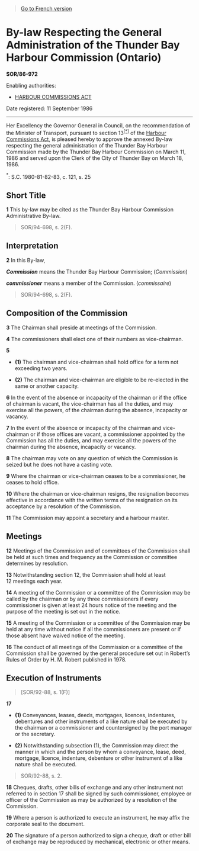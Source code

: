 > [Go to French version](/fr/Règlements/Décrets,%20ordonnances%20et%20règlements%20statutaires/86/972.md)

# By-law Respecting the General Administration of the Thunder Bay Harbour Commission (Ontario)

**SOR/86-972**

Enabling authorities: 
- [HARBOUR COMMISSIONS ACT](/en/Acts/Revised%20Statutes%20of%20Canada/H/H-1.md)

Date registered: 11 September 1986

----------

Her Excellency the Governor General in Council, on the recommendation of the Minister of Transport, pursuant to section 13<sup><a href='#fn_1e'>[*]</a></sup> of the [Harbour Commissions Act](/en/Acts/Revised%20Statutes%20of%20Canada/H/H-1.md), is pleased hereby to approve the annexed By-law respecting the general administration of the Thunder Bay Harbour Commission made by the Thunder Bay Harbour Commission on March 11, 1986 and served upon the Clerk of the City of Thunder Bay on March 18, 1986.

<a name='fn_1e'><sup>*</sup></a>: S.C. 1980-81-82-83, c. 121, s. 25<br />




## Short Title


**1** This by-law may be cited as the Thunder Bay Harbour Commission Administrative By-law.
> SOR/94-698, s. 2(F).





## Interpretation


**2** In this By-law,

***Commission*** means the Thunder Bay Harbour Commission; (*Commission*)

***commissioner*** means a member of the Commission. (*commissaire*)
> SOR/94-698, s. 2(F).





## Composition of the Commission


**3** The Chairman shall preside at meetings of the Commission.



**4** The commissioners shall elect one of their numbers as vice-chairman.



**5** 

- **(1)** The chairman and vice-chairman shall hold office for a term not exceeding two years.

- **(2)** The chairman and vice-chairman are eligible to be re-elected in the same or another capacity.



**6** In the event of the absence or incapacity of the chairman or if the office of chairman is vacant, the vice-chairman has all the duties, and may exercise all the powers, of the chairman during the absence, incapacity or vacancy.



**7** In the event of the absence or incapacity of the chairman and vice-chairman or if those offices are vacant, a commissioner appointed by the Commission has all the duties, and may exercise all the powers of the chairman during the absence, incapacity or vacancy.



**8** The chairman may vote on any question of which the Commission is seized but he does not have a casting vote.



**9** Where the chairman or vice-chairman ceases to be a commissioner, he ceases to hold office.



**10** Where the chairman or vice-chairman resigns, the resignation becomes effective in accordance with the written terms of the resignation on its acceptance by a resolution of the Commission.



**11** The Commission may appoint a secretary and a harbour master.




## Meetings


**12** Meetings of the Commission and of committees of the Commission shall be held at such times and frequency as the Commission or committee determines by resolution.



**13** Notwithstanding section 12, the Commission shall hold at least 12 meetings each year.



**14** A meeting of the Commission or a committee of the Commission may be called by the chairman or by any three commissioners if every commissioner is given at least 24 hours notice of the meeting and the purpose of the meeting is set out in the notice.



**15** A meeting of the Commission or a committee of the Commission may be held at any time without notice if all the commissioners are present or if those absent have waived notice of the meeting.



**16** The conduct of all meetings of the Commission or a committee of the Commission shall be governed by the general procedure set out in Robert’s Rules of Order by H. M. Robert published in 1978.




## Execution of Instruments
> [SOR/92-88, s. 1(F)]



**17** 

- **(1)** Conveyances, leases, deeds, mortgages, licences, indentures, debentures and other instruments of a like nature shall be executed by the chairman or a commissioner and countersigned by the port manager or the secretary.

- **(2)** Notwithstanding subsection (1), the Commission may direct the manner in which and the person by whom a conveyance, lease, deed, mortgage, licence, indenture, debenture or other instrument of a like nature shall be executed.
> SOR/92-88, s. 2.




**18** Cheques, drafts, other bills of exchange and any other instrument not referred to in section 17 shall be signed by such commissioner, employee or officer of the Commission as may be authorized by a resolution of the Commission.



**19** Where a person is authorized to execute an instrument, he may affix the corporate seal to the document.



**20** The signature of a person authorized to sign a cheque, draft or other bill of exchange may be reproduced by mechanical, electronic or other means.


